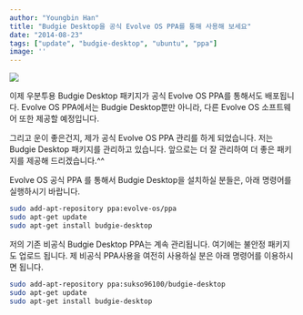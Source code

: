 ```yaml
---
author: "Youngbin Han"
title: "Budgie Desktop을 공식 Evolve OS PPA를 통해 사용해 보세요"
date: "2014-08-23"
tags: ["update", "budgie-desktop", "ubuntu", "ppa"]
image: ''
---
```

![]("https://sukso96100.github.io/blogimgs/evolve-os-ppa.png")

이제 우분투용 Budgie Desktop 패키지가 공식 Evolve OS PPA를 통해서도 배포됩니다.
Evolve OS PPA에서는 Budgie Desktop뿐만 아니라, 다른 Evolve OS 소프트웨어 또한 제공할 예정입니다.

그리고 운이 좋은건지, 제가 공식 Evolve OS PPA 관리를 하게 되었습니다. 저는 Budgie Desktop 패키지를 관리하고 있습니다.
앞으로는 더 잘 관리하여 더 좋은 패키지를 제공해 드리겠습니다.^^

Evolve OS 공식 PPA 를 통해서 Budgie Desktop을 설치하실 분들은, 아래 명령어를 실행하시기 바랍니다.

```bash
sudo add-apt-repository ppa:evolve-os/ppa
sudo apt-get update
sudo apt-get install budgie-desktop
```

저의 기존 비공식 Budgie Desktop PPA는 계속 관리됩니다. 여기에는 불안정 패키지도 업로드 됩니다.
제 비공식 PPA사용을 여전히 사용하실 분은 아래 명령어를 이용하시면 됩니다.

```bash
sudo add-apt-repository ppa:sukso96100/budgie-desktop
sudo apt-get update
sudo apt-get install budgie-desktop
```
